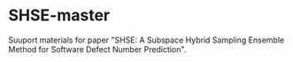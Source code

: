 # SHSE-master

Suuport materials for paper "SHSE: A Subspace Hybrid Sampling Ensemble Method for Software Defect Number Prediction".
